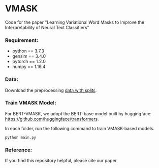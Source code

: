 # VMASK
Code for the paper "Learning Variational Word Masks to Improve the Interpretability of Neural Text Classifiers"

### Requirement:
- python == 3.7.3
- gensim == 3.4.0
- pytorch == 1.2.0
- numpy == 1.16.4

### Data:
Download the preprocessing [data with splits](https://drive.google.com/file/d/1n9wVSsPBjIu9Ni0GodF21nikgrSSKfWR/view?usp=sharing).

### Train VMASK Model:

For BERT-VMASK, we adopt the BERT-base model built by huggingface: https://github.com/huggingface/transformers.

In each folder, run the following command to train VMASK-based models.
```
python main.py
```

### Reference:
If you find this repository helpful, please cite our paper

